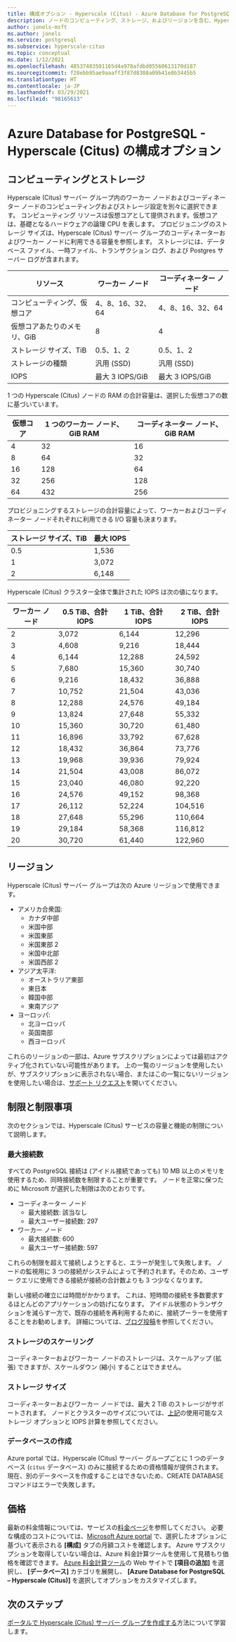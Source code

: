```yaml
---
title: 構成オプション - Hyperscale (Citus) - Azure Database for PostgreSQL
description: ノードのコンピューティング、ストレージ、およびリージョンを含む、Hyperscale (Citus) サーバー グループのオプションです。
author: jonels-msft
ms.author: jonels
ms.service: postgresql
ms.subservice: hyperscale-citus
ms.topic: conceptual
ms.date: 1/12/2021
ms.openlocfilehash: 48537483501165d4a978afdbd05560613170d187
ms.sourcegitcommit: f28ebb95ae9aaaff3f87d8388a09b41e0b3445b5
ms.translationtype: HT
ms.contentlocale: ja-JP
ms.lasthandoff: 03/29/2021
ms.locfileid: "98165613"
---
```

# <a name="azure-database-for-postgresql--hyperscale-citus-configuration-options"></a>Azure Database for PostgreSQL - Hyperscale (Citus) の構成オプション

## <a name="compute-and-storage"></a>コンピューティングとストレージ
 
Hyperscale (Citus) サーバー グループ内のワーカー ノードおよびコーディネーター ノードのコンピューティングおよびストレージ設定を別々に選択できます。  コンピューティング リソースは仮想コアとして提供されます。仮想コアは、基礎となるハードウェアの論理 CPU を表します。 プロビジョニングのストレージ サイズは、Hyperscale (Citus) サーバー グループのコーディネーターおよびワーカー ノードに利用できる容量を参照します。 ストレージには、データベース ファイル、一時ファイル、トランザクション ログ、および Postgres サーバー ログが含まれます。
 
| リソース              | ワーカー ノード           | コーディネーター ノード      |
|-----------------------|-----------------------|-----------------------|
| コンピューティング、仮想コア       | 4、8、16、32、64      | 4、8、16、32、64      |
| 仮想コアあたりのメモリ、GiB | 8                     | 4                     |
| ストレージ サイズ、TiB     | 0.5、1、2             | 0.5、1、2             |
| ストレージの種類          | 汎用 (SSD) | 汎用 (SSD) |
| IOPS                  | 最大 3 IOPS/GiB      | 最大 3 IOPS/GiB      |

1 つの Hyperscale (Citus) ノードの RAM の合計容量は、選択した仮想コアの数に基づいています。

| 仮想コア | 1 つのワーカー ノード、GiB RAM | コーディネーター ノード、GiB RAM |
|--------|--------------------------|---------------------------|
| 4      | 32                       | 16                        |
| 8      | 64                       | 32                        |
| 16     | 128                      | 64                        |
| 32     | 256                      | 128                       |
| 64     | 432                      | 256                       |

プロビジョニングするストレージの合計容量によって、ワーカーおよびコーディネーター ノードそれぞれに利用できる I/O 容量も決まります。

| ストレージ サイズ、TiB | 最大 IOPS |
|-------------------|--------------|
| 0.5               | 1,536        |
| 1                 | 3,072        |
| 2                 | 6,148        |

Hyperscale (Citus) クラスター全体で集計された IOPS は次の値になります。

| ワーカー ノード | 0.5 TiB、合計 IOPS | 1 TiB、合計 IOPS | 2 TiB、合計 IOPS |
|--------------|---------------------|-------------------|-------------------|
| 2            | 3,072               | 6,144             | 12,296            |
| 3            | 4,608               | 9,216             | 18,444            |
| 4            | 6,144               | 12,288            | 24,592            |
| 5            | 7,680               | 15,360            | 30,740            |
| 6            | 9,216               | 18,432            | 36,888            |
| 7            | 10,752              | 21,504            | 43,036            |
| 8            | 12,288              | 24,576            | 49,184            |
| 9            | 13,824              | 27,648            | 55,332            |
| 10           | 15,360              | 30,720            | 61,480            |
| 11           | 16,896              | 33,792            | 67,628            |
| 12           | 18,432              | 36,864            | 73,776            |
| 13           | 19,968              | 39,936            | 79,924            |
| 14           | 21,504              | 43,008            | 86,072            |
| 15           | 23,040              | 46,080            | 92,220            |
| 16           | 24,576              | 49,152            | 98,368            |
| 17           | 26,112              | 52,224            | 104,516           |
| 18           | 27,648              | 55,296            | 110,664           |
| 19           | 29,184              | 58,368            | 116,812           |
| 20           | 30,720              | 61,440            | 122,960           |

## <a name="regions"></a>リージョン
Hyperscale (Citus) サーバー グループは次の Azure リージョンで使用できます。

* アメリカ合衆国:
    * カナダ中部
    * 米国中部
    * 米国東部
    * 米国東部 2
    * 米国中北部
    * 米国西部 2
* アジア太平洋:
    * オーストラリア東部
    * 東日本
    * 韓国中部
    * 東南アジア
* ヨーロッパ:
    * 北ヨーロッパ
    * 英国南部
    * 西ヨーロッパ

これらのリージョンの一部は、Azure サブスクリプションによっては最初はアクティブ化されていない可能性があります。 上の一覧のリージョンを使用したいが、サブスクリプションに表示されない場合、またはこの一覧にないリージョンを使用したい場合は、[サポート リクエスト](https://portal.azure.com/#blade/Microsoft_Azure_Support/HelpAndSupportBlade/newsupportrequest)を開いてください。

## <a name="limits-and-limitations"></a>制限と制限事項

次のセクションでは、Hyperscale (Citus) サービスの容量と機能の制限について説明します。

### <a name="maximum-connections"></a>最大接続数

すべての PostgreSQL 接続は (アイドル接続であっても) 10 MB 以上のメモリを使用するため、同時接続数を制限することが重要です。 ノードを正常に保つために Microsoft が選択した制限は次のとおりです。

* コーディネーター ノード
   * 最大接続数: 該当なし
   * 最大ユーザー接続数: 297
* ワーカー ノード
   * 最大接続数: 600
   * 最大ユーザー接続数: 597

これらの制限を超えて接続しようとすると、エラーが発生して失敗します。 ノードの監視用に 3 つの接続がシステムによって予約されます。そのため、ユーザー クエリに使用できる接続が接続の合計数よりも 3 つ少なくなります。

新しい接続の確立には時間がかかります。 これは、短時間の接続を多数要求するほとんどのアプリケーションの妨げになります。 アイドル状態のトランザクションを減らす一方で、既存の接続を再利用するために、接続プーラーを使用することをお勧めします。 詳細については、[ブログ投稿](https://techcommunity.microsoft.com/t5/azure-database-for-postgresql/not-all-postgres-connection-pooling-is-equal/ba-p/825717)を参照してください。

### <a name="storage-scaling"></a>ストレージのスケーリング

コーディネーターおよびワーカー ノードのストレージは、スケールアップ (拡張) できますが、スケールダウン (縮小) することはできません。

### <a name="storage-size"></a>ストレージ サイズ

コーディネーターおよびワーカー ノードでは、最大 2 TiB のストレージがサポートされます。 ノードとクラスターのサイズについては、[上記](#compute-and-storage)の使用可能なストレージ オプションと IOPS 計算を参照してください。

### <a name="database-creation"></a>データベースの作成

Azure portal では、Hyperscale (Citus) サーバー グループごとに 1 つのデータベース (`citus` データベース) のみに接続するための資格情報が提供されます。 現在、別のデータベースを作成することはできないため、CREATE DATABASE コマンドはエラーで失敗します。

## <a name="pricing"></a>価格
最新の料金情報については、サービスの[料金ページ](https://azure.microsoft.com/pricing/details/postgresql/)を参照してください。
必要な構成のコストについては、[Microsoft Azure portal](https://portal.azure.com/#create/Microsoft.PostgreSQLServer) で、選択したオプションに基づいて表示される **[構成]** タブの月額コストを確認します。 Azure サブスクリプションを取得していない場合は、Azure 料金計算ツールを使用して見積もり価格を確認できます。 [Azure 料金計算ツール](https://azure.microsoft.com/pricing/calculator/)の Web サイトで **[項目の追加]** を選択し、 **[データベース]** カテゴリを展開し、 **[Azure Database for PostgreSQL – Hyperscale (Citus)]** を選択してオプションをカスタマイズします。
 
## <a name="next-steps"></a>次のステップ
[ポータルで Hyperscale (Citus) サーバー グループを作成する](quickstart-create-hyperscale-portal.md)方法について学習します。

